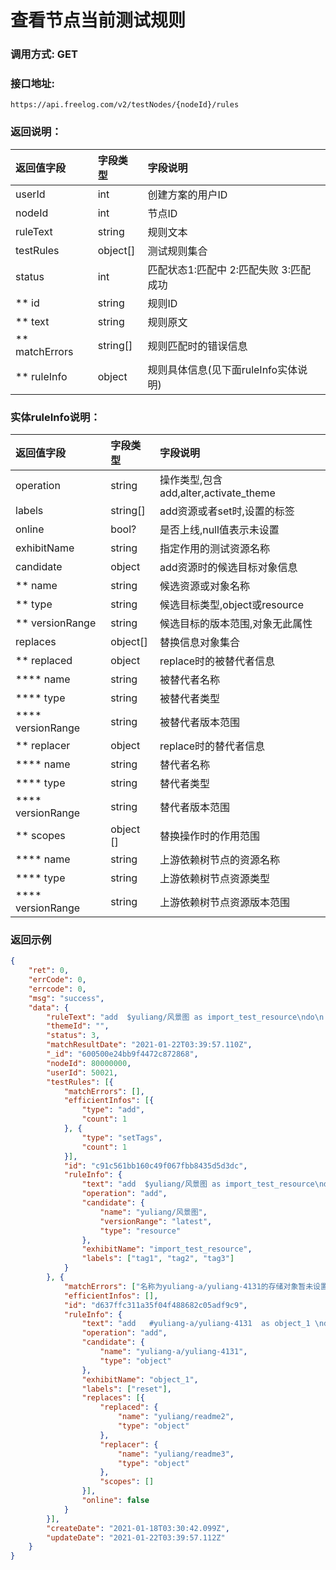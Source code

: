 # 查看节点当前测试规则

### 调用方式: GET

### 接口地址:

```
https://api.freelog.com/v2/testNodes/{nodeId}/rules
```


### 返回说明：

| 返回值字段 | 字段类型 | 字段说明 |
| :--- | :--- | :--- |
| userId | int| 创建方案的用户ID |
| nodeId | int| 节点ID |
| ruleText | string | 规则文本 |
| testRules | object[] | 测试规则集合 |
| status | int | 匹配状态1:匹配中 2:匹配失败 3:匹配成功 |
| ** id | string | 规则ID |
| ** text | string | 规则原文 |
| ** matchErrors | string[] | 规则匹配时的错误信息 |
| ** ruleInfo | object | 规则具体信息(见下面ruleInfo实体说明) |


### 实体ruleInfo说明：

| 返回值字段 | 字段类型 | 字段说明 |
| :--- | :--- | :--- |
| operation | string | 操作类型,包含add,alter,activate_theme|
| labels | string[] | add资源或者set时,设置的标签 |
| online | bool? | 是否上线,null值表示未设置 |
| exhibitName | string | 指定作用的测试资源名称|
| candidate | object | add资源时的候选目标对象信息 |
| ** name | string | 候选资源或对象名称 |
| ** type | string | 候选目标类型,object或resource |
| ** versionRange| string | 候选目标的版本范围,对象无此属性 |
| replaces | object[] | 替换信息对象集合  |
| ** replaced | object | replace时的被替代者信息  |
| **** name | string | 被替代者名称 |
| **** type | string | 被替代者类型 |
| **** versionRange | string | 被替代者版本范围 |
| ** replacer | object | replace时的替代者信息  |
| **** name | string | 替代者名称 |
| **** type | string | 替代者类型 |
| **** versionRange | string | 替代者版本范围 |
| ** scopes | object [] | 替换操作时的作用范围 |
| **** name | string | 上游依赖树节点的资源名称 |
| **** type | string | 上游依赖树节点资源类型 |
| **** versionRange | string | 上游依赖树节点资源版本范围 |

### 返回示例

```json
{
	"ret": 0,
	"errCode": 0,
	"errcode": 0,
	"msg": "success",
	"data": {
		"ruleText": "add  $yuliang/风景图 as import_test_resource\ndo\n   set_labels tag1,tag2,tag3\t\t\nend\nadd   #yuliang-a/yuliang-4131  as object_1 \ndo  \n   set_labels reset  \n   replace #yuliang/readme2 with #yuliang/readme3  \n   hide \nend",
		"themeId": "",
		"status": 3,
		"matchResultDate": "2021-01-22T03:39:57.110Z",
		"_id": "600500e24bb9f4472c872868",
		"nodeId": 80000000,
		"userId": 50021,
		"testRules": [{
			"matchErrors": [],
			"efficientInfos": [{
				"type": "add",
				"count": 1
			}, {
				"type": "setTags",
				"count": 1
			}],
			"id": "c91c561bb160c49f067fbb8435d5d3dc",
			"ruleInfo": {
				"text": "add  $yuliang/风景图 as import_test_resource\ndo\n   set_labels tag1,tag2,tag3\t\t\nend",
				"operation": "add",
				"candidate": {
					"name": "yuliang/风景图",
					"versionRange": "latest",
					"type": "resource"
				},
				"exhibitName": "import_test_resource",
				"labels": ["tag1", "tag2", "tag3"]
			}
		}, {
			"matchErrors": ["名称为yuliang-a/yuliang-4131的存储对象暂未设置资源类型,无法被使用"],
			"efficientInfos": [],
			"id": "d637ffc311a35f04f488682c05adf9c9",
			"ruleInfo": {
				"text": "add   #yuliang-a/yuliang-4131  as object_1 \ndo  \n   set_labels reset  \n   replace #yuliang/readme2 with #yuliang/readme3  \n   hide \nend",
				"operation": "add",
				"candidate": {
					"name": "yuliang-a/yuliang-4131",
					"type": "object"
				},
				"exhibitName": "object_1",
				"labels": ["reset"],
				"replaces": [{
					"replaced": {
						"name": "yuliang/readme2",
						"type": "object"
					},
					"replacer": {
						"name": "yuliang/readme3",
						"type": "object"
					},
					"scopes": []
				}],
				"online": false
			}
		}],
		"createDate": "2021-01-18T03:30:42.099Z",
		"updateDate": "2021-01-22T03:39:57.112Z"
	}
}
```
